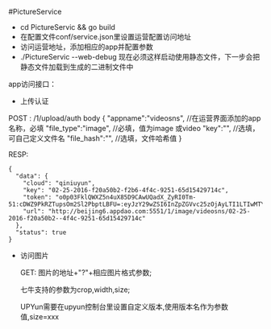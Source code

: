 #PictureService

- cd PictureServic && go build
- 在配置文件conf/service.json里设置运营配置访问地址
- 访问运营地址，添加相应的app并配置参数
- ./PictureServic --web-debug  现在必须这样启动使用静态文件，下一步会把静态文件加载到生成的二进制文件中

app访问接口：

- 上传认证

POST : /1/upload/auth
body {
"appname":"videosns", //在运营界面添加的app名称，必填
"file_type":"image", //必填，值为image 或video
"key":"", //选填，可自己定义文件名
"file_hash":"", //选填，文件哈希值
}

RESP:
```
{
  "data": {
    "cloud": "qiniuyun",
    "key": "02-25-2016-f20a50b2-f2b6-4f4c-9251-65d15429714c",
    "token": "o0p03FklQWXZ5n4uX85D9CAwUQadX_ZyRI0Tm-51:cDWZ9PkRZTupsOm2Sl2PbptLBFU=:eyJzY29wZSI6InZpZGVvc25zOjAyLTI1LTIwMTYtZjIwYTUwYjItZjJiNi00ZjRjLTkyNTEtNjVkMTU0Mjk3MTRjIiwiZGVhZGxpbmUiOjE0NTYzODA2MzJ9",
    "url": "http://beijing6.appdao.com:5551/1/image/videosns/02-25-2016-f20a50b2--4f4c-9251-65d15429714c" 
  },
  "status": true
}
```

- 访问图片
	
	GET: 图片的地址+"?"+相应图片格式参数;
		
	七牛支持的参数为crop,width,size;
	
	UPYun需要在upyun控制台里设置自定义版本,使用版本名作为参数值,size=xxx